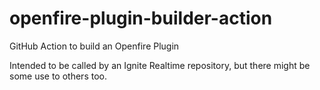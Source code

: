 # openfire-plugin-builder-action

GitHub Action to build an Openfire Plugin

Intended to be called by an Ignite Realtime repository, but there might be some use to others too.
